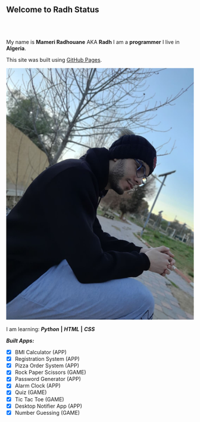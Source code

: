 ## Welcome to Radh Status
<br>
<br>

My name is **Mameri Radhouane** AKA **Radh** I am a **programmer** I live in **Algeria**.


This site was built using [GitHub Pages](https://pages.github.com/).

![This is an image](https://github.com/someone20dz/someone20dz.github.io/blob/main/images/142403261_247106886853029_1187238193825160094_n.jpg?raw=true)

I am learning: _**Python**_ **|** _**HTML**_ **|** _**CSS**_

_**Built Apps:**_

- [x] BMI Calculator (APP)
- [x] Registration System (APP)
- [x] Pizza Order System (APP)
- [x] Rock Paper Scissors (GAME)
- [x] Password Generator (APP)
- [x] Alarm Clock (APP)
- [x] Quiz (GAME)
- [x] Tic Tac Toe (GAME)
- [x] Desktop Notifier App (APP)
- [x] Number Guessing (GAME)
